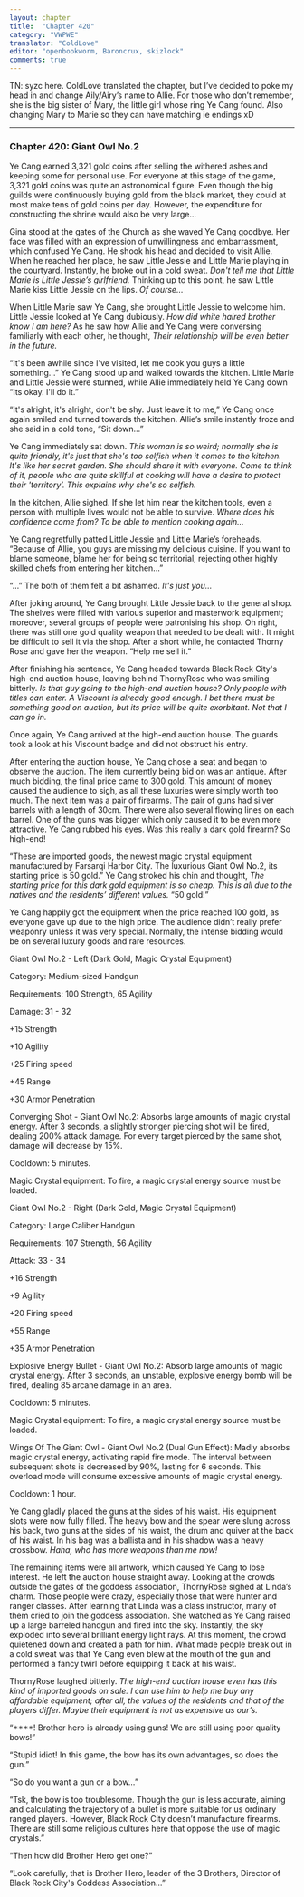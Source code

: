 ```yaml
---
layout: chapter
title:  "Chapter 420"
category: "VWPWE"
translator: "ColdLove"
editor: "openbookworm, Baroncrux, skizlock"
comments: true
---
```

 
TN: syzc here. ColdLove translated the chapter, but I’ve decided to poke my head in and change Aily/Airy’s name to Allie. For those who don’t remember, she is the big sister of Mary, the little girl whose ring Ye Cang found. Also changing Mary to Marie so they can have matching ie endings xD

---

### Chapter 420: Giant Owl No.2

Ye Cang earned 3,321 gold coins after selling the withered ashes and keeping some for personal use. For everyone at this stage of the game, 3,321 gold coins was quite an astronomical figure. Even though the big guilds were continuously buying gold from the black market, they could at most make tens of gold coins per day. However, the expenditure for  constructing the shrine would also be very large...

Gina stood at the gates of the Church as she waved Ye Cang goodbye. Her face was filled with an expression of unwillingness and embarrassment, which confused Ye Cang. He shook his head and decided to visit Allie. When he reached her place, he saw Little Jessie and Little Marie playing in the courtyard. Instantly, he broke out in a cold sweat. *Don't tell me that Little Marie is Little Jessie’s girlfriend.* Thinking up to this point, he saw Little Marie kiss Little Jessie on the lips. *Of course…*  

When Little Marie saw Ye Cang, she brought Little Jessie to welcome him. Little Jessie looked at Ye Cang dubiously. *How did white haired brother know I am here?* As he saw how Allie and Ye Cang were conversing familiarly with each other, he thought, *Their relationship will be even better in the future.*  

“It's been awhile since I've visited, let me cook you guys a little something...” Ye Cang stood up and walked towards the kitchen. Little Marie and Little Jessie were stunned, while Allie immediately held Ye Cang down “Its okay. I'll do it.”  

“It's alright, it's alright, don't be shy. Just leave it to me,” Ye Cang once again smiled and turned towards the kitchen. Allie’s smile instantly froze and she said in a cold tone, “Sit down…”  
  
Ye Cang immediately sat down. *This woman is so weird; normally she is quite friendly, it's just that she's too selfish when it comes to the kitchen. It's like her secret garden. She should share it with everyone. Come to think of it, people who are quite skillful at cooking will have a desire to protect their 'territory’. This explains why she's so selfish.*

In the kitchen, Allie sighed. If she let him near the kitchen tools, even a person with multiple lives would not be able to survive. *Where does his confidence come from? To be able to mention cooking again...*

Ye Cang regretfully patted Little Jessie and Little Marie’s foreheads. “Because of Allie, you guys are missing my delicious cuisine. If you want to blame someone, blame her for being so territorial, rejecting other highly skilled chefs from entering her kitchen...”

“...” The both of them felt a bit ashamed. *It's just you...* 

After joking around, Ye Cang brought Little Jessie back to the general shop. The shelves were filled with various superior and masterwork equipment; moreover, several groups of people were patronising his shop. Oh right, there was still one gold quality weapon that needed to be dealt with. It might be difficult to sell it via the shop. After a short while, he contacted Thorny Rose and gave her the weapon. “Help me sell it.”

After finishing his sentence, Ye Cang headed towards Black Rock City's high-end auction house, leaving behind ThornyRose who was smiling bitterly. *Is that guy going to the high-end auction house? Only people with titles can enter. A Viscount is already good enough. I bet there must be something good on auction, but its price will be quite exorbitant. Not that I can go in.*

Once again, Ye Cang arrived at the high-end auction house. The guards took a look at his Viscount badge and did not obstruct his entry. 

After entering the auction house, Ye Cang chose a seat and began to observe the auction. The item currently being bid on was an antique. After much bidding, the final price came to 300 gold. This amount of money caused the audience to sigh, as all these luxuries were simply worth too much. The next item was a pair of firearms. The pair of guns had silver barrels with a length of 30cm. There were also several flowing lines on each barrel. One of the guns was bigger which only caused it to be even more attractive. Ye Cang rubbed his eyes. Was this really a dark gold firearm? So high-end!

“These are imported goods, the newest magic crystal equipment manufactured by Farsarqi Harbor City. The luxurious Giant Owl No.2, its starting price is 50 gold.” Ye Cang stroked his chin and thought, *The starting price for this dark gold equipment is so cheap. This is all due to the natives and the residents’ different values.* “50 gold!”

Ye Cang happily got the equipment when the price reached 100 gold, as everyone gave up due to the high price. The audience didn’t really prefer weaponry unless it was very special. Normally, the intense bidding would be on several luxury goods and rare resources.

Giant Owl No.2 - Left (Dark Gold, Magic Crystal Equipment)

Category: Medium-sized Handgun 

Requirements: 100 Strength, 65 Agility

Damage: 31 - 32

+15 Strength

+10 Agility

+25 Firing speed

+45 Range

+30 Armor Penetration

Converging Shot - Giant Owl No.2: Absorbs large amounts of magic crystal energy. After 3 seconds, a slightly stronger piercing shot will be fired, dealing 200% attack damage. For every target pierced by the same shot, damage will decrease by 15%. 

Cooldown: 5 minutes.

Magic Crystal equipment: To fire, a magic crystal energy source must be loaded.

Giant Owl No.2 - Right (Dark Gold, Magic Crystal Equipment)

Category: Large Caliber Handgun

Requirements: 107 Strength, 56 Agility

Attack: 33 - 34

+16 Strength

+9 Agility

+20 Firing speed

+55 Range

+35 Armor Penetration

Explosive Energy Bullet - Giant Owl No.2: Absorb large amounts of magic crystal energy. After 3 seconds, an unstable, explosive energy bomb will be fired, dealing 85 arcane damage in an area. 

Cooldown: 5 minutes.

Magic Crystal equipment: To fire, a magic crystal energy source must be loaded.

Wings Of The Giant Owl - Giant Owl No.2 (Dual Gun Effect): Madly absorbs magic crystal energy, activating rapid fire mode. The interval between subsequent shots is decreased by 90%, lasting for 6 seconds. This overload mode will consume excessive amounts of magic crystal energy. 

Cooldown: 1 hour.

Ye Cang gladly placed the guns at the sides of his waist. His equipment slots were now fully filled. The heavy bow and the spear were slung across his back, two guns at the sides of his waist, the drum and quiver at the back of his waist. In his bag was a ballista and in his shadow was a heavy crossbow. *Haha, who has more weapons than me now!*

The remaining items were all artwork, which caused Ye Cang to lose interest. He left the auction house straight away. Looking at the crowds outside the gates of the goddess association, ThornyRose sighed at Linda’s charm. Those people were crazy, especially those that were hunter and ranger classes. After learning that Linda was a class instructor, many of them cried to join the goddess association. She watched as Ye Cang raised up a large barreled handgun and fired into the sky. Instantly, the sky exploded into several brilliant energy light rays. At this moment, the crowd quietened down and created a path for him. What made people break out in a cold sweat was that Ye Cang even blew at the mouth of the gun and performed a fancy twirl before equipping it back at his waist.

ThornyRose laughed bitterly. *The high-end auction house even has this kind of imported goods on sale. I can use him to help me buy any affordable equipment; after all, the values of the residents and that of the players differ. Maybe their equipment is not as expensive as our’s.*

“\*\*\*\*! Brother hero is already using guns! We are still using poor quality bows!”

“Stupid idiot! In this game, the bow has its own advantages, so does the gun.”

“So do you want a gun or a bow…”

“Tsk, the bow is too troublesome. Though the gun is less accurate, aiming and calculating the trajectory of a bullet is more suitable for us ordinary ranged players. However, Black Rock City doesn’t manufacture firearms. There are still some religious cultures here that oppose the use of magic crystals.”

“Then how did Brother Hero get one?”

 “Look carefully, that is Brother Hero, leader of the 3 Brothers, Director of Black Rock City's Goddess Association...”
